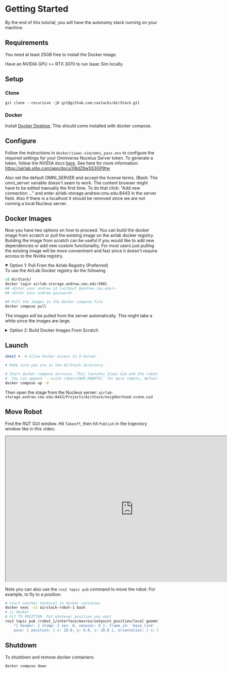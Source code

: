 # Getting Started

By the end of this tutorial, you will have the autonomy stack running on your machine.

## Requirements

You need at least 25GB free to install the Docker image.

Have an NVIDIA GPU >= RTX 3070 to run Isaac Sim locally.

## Setup

### Clone

```
git clone --recursive -j8 git@github.com:castacks/AirStack.git
```

### Docker

Install [Docker Desktop](https://docs.docker.com/desktop/install/ubuntu/). This should come installed with docker compose.

## Configure

Follow the instructions in `docker/isaac-sim/omni_pass.env` to configure the required settings for your Omniverse Nucelus Server token.
To generate a token, follow the NVIDIA docs [here](https://docs.omniverse.nvidia.com/nucleus/latest/config-and-info/api_tokens.html). See here for more information:
https://airlab.slite.com/app/docs/X8dZ8w5S3GP9tw

Also set the default OMNI_SERVER and accept the license terms. (Basti: The omni_server variable doesn't seem to work. The content browser might have to be edited manually the first time. To do that click:
"Add new connection ..." and enter airlab-storage.andrew.cmu.edu:8443 in the server field. Also if there is a localhost it should be removed since we are not running a local Nucleus server.

## Docker Images

Now you have two options on how to proceed. You can build the docker image from scratch or pull the existing image on the airlab docker registry. Building the image from scratch can be useful if you would like to add new dependencies or add new custom functionality. For most users just pulling the existing image will be more conveninent and fast since it doesn't require access to the Nvidia registry.

<details open> <summary>Option 1: Pull From the Airlab Registry (Preferred)</summary>
To use the AirLab Docker registry do the following

```bash
cd AirStack/
docker login airlab-storage.andrew.cmu.edu:5001
## <Enter your andrew id (without @andrew.cmu.edu)>
## <Enter your andrew password>

## Pull the images in the docker compose file
docker compose pull
```

The images will be pulled from the server automatically. This might take a while since the images are large.

</details>

<details><summary>Option 2: Build Docker Images From Scratch</summary>

1.  Download the Ascent Spirit SITL software package by running this script (pip3 is required):

    ```
    cd AirStack/
    bash simulation/isaac-sim/installation/download_sitl.bash
    ```

2.  Next, gain access to NVIDIA NGC Containers by following <a href="https://docs.nvidia.com/launchpad/ai/base-command-coe/latest/bc-coe-docker-basics-step-02.html">these instructions</a>.

    Then:

    ```bash
    cd AirStack/
    docker compose build  # build the images locally
    ```

If you have permission you can push updated images to the docker server.

```bash
docker compose push
```

</details>

## Launch

```bash
xhost +  # allow docker access to X-Server

# Make sure you are in the AirStack directory.

# Start docker compose services. This launches Isaac Sim and the robots.
#  You can append `--scale robot=[NUM_ROBOTS]` for more robots, default is 1
docker compose up -d
```

Then open the stage from the Nucleus server:
`airlab-storage.andrew.cmu.edu:8443/Projects/AirStack/neighborhood.scene.usd`

## Move Robot

Find the RQT GUI window. Hit `Takeoff`, then hit `Publish` in the trajectory window like in this video:

<iframe src="https://drive.google.com/file/d/1eF9mVqvIthb2NKyWrrZmk7dR8zTGBtmx/preview?usp=sharing&t=52" width="840" height="480" allow="autoplay" allowfullscreen="allowfullscreen"></iframe>

Note you can also use the `ros2 topic pub` command to move the robot. For example, to fly to a position:

```bash
# start another terminal in docker container
docker exec -it airstack-robot-1 bash
# in docker
# FLY TO POSITION. Put whatever position you want
ros2 topic pub /robot_1/interface/mavros/setpoint_position/local geometry_msgs/PoseStamped \
    "{ header: { stamp: { sec: 0, nanosec: 0 }, frame_id: 'base_link' }, \
    pose: { position: { x: 10.0, y: 0.0, z: 20.0 }, orientation: { x: 0.0, y: 0.0, z: 0.0, w: 1.0 } } }" -1
```

## Shutdown

To shutdown and remove docker containers:

```bash
docker compose down
```
